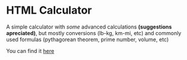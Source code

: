 # HTML Calculator

A simple calculator with *some* advanced calculations **(suggestions apreciated)**, but mostly conversions (lb-kg, km-mi, etc) and commonly used formulas (pythagorean theorem, prime number, volume, etc)

You can find it [here](https://macko-pp.github.io/EVERYTHING-Calculator/)
